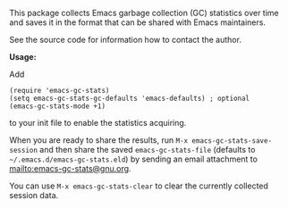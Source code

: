 This package collects Emacs garbage collection (GC) statistics over
time and saves it in the format that can be shared with Emacs
maintainers.

See the source code for information how to contact the author.

**Usage:**

Add

    (require 'emacs-gc-stats)
    (setq emacs-gc-stats-gc-defaults 'emacs-defaults) ; optional
    (emacs-gc-stats-mode +1)

to your init file to enable the statistics acquiring.

When you are ready to share the results, run `M-x emacs-gc-stats-save-session`
and then share the saved `emacs-gc-stats-file` (defaults to
`~/.emacs.d/emacs-gc-stats.eld`) by sending an email attachment to
<mailto:emacs-gc-stats@gnu.org>.

You can use `M-x emacs-gc-stats-clear` to clear the currently collected
session data.

